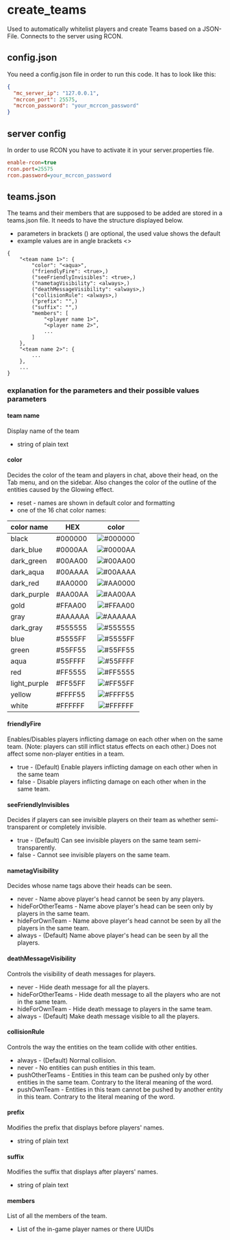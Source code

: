 # create_teams
Used to automatically whitelist players and create Teams based on a JSON-File. Connects to the server using RCON.

## config.json
You need a config.json file in order to run this code. It has to look like this:
~~~ JSON
{
  "mc_server_ip": "127.0.0.1",
  "mcrcon_port": 25575,
  "mcrcon_password": "your_mcrcon_password"
}
~~~

## server config
In order to use RCON you have to activate it in your server.properties file.
~~~ ini
enable-rcon=true
rcon.port=25575
rcon.password=your_mcrcon_password
~~~

## teams.json
The teams and their members that are supposed to be added are stored in a teams.json file. 
It needs to have the structure displayed below.
- parameters in brackets () are optional, the used value shows the default 
- example values are in angle brackets <>
~~~
{
    "<team name 1>": {
        "color": "<aqua>",
        ("friendlyFire": <true>,)
        ("seeFriendlyInvisibles": <true>,)
        ("nametagVisibility": <always>,)
        ("deathMessageVisibility": <always>,)
        ("collisionRule": <always>,)
        ("prefix": "",)
        ("suffix": "",)
        "members": [
            "<player name 1>",
            "<player name 2>",
            ...
        ]
    },
    "<team name 2>": {
        ...
    },
    ...
}
~~~

### explanation for the parameters and their possible values parameters
#### team name
Display name of the team
- string of plain text

#### color
Decides the color of the team and players in chat, above their head, on the Tab menu, and on the sidebar. 
Also changes the color of the outline of the entities caused by the Glowing effect.
- reset - names are shown in default color and formatting
- one of the 16 chat color names:

| color name   | HEX     |                          color                           |
|:-------------|---------|:--------------------------------------------------------:|
| black        | #000000 | ![#000000](https://placehold.co/15x15/000000/000000.png) |
| dark_blue    | #0000AA | ![#0000AA](https://placehold.co/15x15/0000AA/0000AA.png) |
| dark_green   | #00AA00 | ![#00AA00](https://placehold.co/15x15/00AA00/00AA00.png) |
| dark_aqua    | #00AAAA | ![#00AAAA](https://placehold.co/15x15/00AAAA/00AAAA.png) |
| dark_red     | #AA0000 | ![#AA0000](https://placehold.co/15x15/AA0000/AA0000.png) |
| dark_purple  | #AA00AA | ![#AA00AA](https://placehold.co/15x15/AA00AA/AA00AA.png) |
| gold         | #FFAA00 | ![#FFAA00](https://placehold.co/15x15/FFAA00/FFAA00.png) |
| gray         | #AAAAAA | ![#AAAAAA](https://placehold.co/15x15/AAAAAA/AAAAAA.png) |
| dark_gray    | #555555 | ![#555555](https://placehold.co/15x15/555555/555555.png) |
| blue         | #5555FF | ![#5555FF](https://placehold.co/15x15/5555FF/5555FF.png) | 
| green        | #55FF55 | ![#55FF55](https://placehold.co/15x15/55FF55/55FF55.png) |
| aqua         | #55FFFF | ![#55FFFF](https://placehold.co/15x15/55FFFF/55FFFF.png) |
| red          | #FF5555 | ![#FF5555](https://placehold.co/15x15/FF5555/FF5555.png) |
| light_purple | #FF55FF | ![#FF55FF](https://placehold.co/15x15/FF55FF/FF55FF.png) |
| yellow       | #FFFF55 | ![#FFFF55](https://placehold.co/15x15/FFFF55/FFFF55.png) |
| white        | #FFFFFF | ![#FFFFFF](https://placehold.co/15x15/FFFFFF/FFFFFF.png) |

#### friendlyFire
Enables/Disables players inflicting damage on each other when on the same team. 
(Note: players can still inflict status effects on each other.) Does not affect some non-player entities in a team.
- true - (Default) Enable players inflicting damage on each other when in the same team
- false - Disable players inflicting damage on each other when in the same team.

#### seeFriendlyInvisibles
Decides if players can see invisible players on their team as whether semi-transparent or completely invisible.
- true - (Default) Can see invisible players on the same team semi-transparently.
- false - Cannot see invisible players on the same team.

#### nametagVisibility
Decides whose name tags above their heads can be seen.
- never - Name above player's head cannot be seen by any players.
- hideForOtherTeams - Name above player's head can be seen only by players in the same team.
- hideForOwnTeam - Name above player's head cannot be seen by all the players in the same team.
- always - (Default) Name above player's head can be seen by all the players.

#### deathMessageVisibility
Controls the visibility of death messages for players.
- never - Hide death message for all the players.
- hideForOtherTeams - Hide death message to all the players who are not in the same team.
- hideForOwnTeam - Hide death message to players in the same team.
- always - (Default) Make death message visible to all the players.

#### collisionRule
Controls the way the entities on the team collide with other entities.
- always - (Default) Normal collision.
- never - No entities can push entities in this team.
- pushOtherTeams - Entities in this team can be pushed only by other entities in the same team. Contrary to the literal meaning of the word.
- pushOwnTeam - Entities in this team cannot be pushed by another entity in this team. Contrary to the literal meaning of the word.

#### prefix
Modifies the prefix that displays before players' names.
- string of plain text

#### suffix
Modifies the suffix that displays after players' names.
- string of plain text

#### members
List of all the members of the team.
- List of the in-game player names or there UUIDs